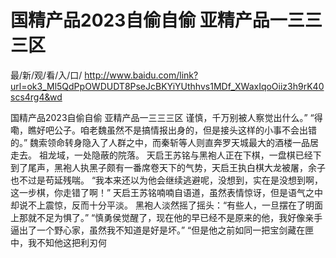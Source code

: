 # 国精产品2023自偷自偷 亚精产品一三三三区

最/新/观/看/入/口/ http://www.baidu.com/link?url=ok3_Ml5QdPpOWDUDT8PseJcBKYiYUthhvs1MDf_XWaxIqoOiiz3h9rK40scs4rg4&wd

国精产品2023自偷自偷 亚精产品一三三三区
 谨慎，千万别被人察觉出什么。”
    “得嘞，瞧好吧公子。咱老魏虽然不是搞情报出身的，但是接头这样的小事不会出错的。”
    魏索领命转身隐入了人群之中，而秦斩等人则直奔罗天城最大的酒楼一品居走去。
    祖龙域，一处隐蔽的院落。
    天启王苏铭与黑袍人正在下棋，一盘棋已经下到了尾声，黑袍人执黑子颇有一番席卷天下的气势，天启王执白棋大龙被屠，余子也不过是苟延残喘。
    “我本来还以为他会继续逃避呢，没想到，实在是没想到啊，这一步棋，你走错了啊！”
    天启王苏铭喃喃自语道，虽然表情惊讶，但是语气之中却说不上震惊，反而十分平淡。
    黑袍人淡然摇了摇头：“有些人，一旦摆在了明面上那就不足为惧了。”
    “慎勇侯觉醒了，现在他的早已经不是原来的他，我好像亲手逼出了一个野心家，虽然我不知道是好是坏。”
    “但是他之前如同一把宝剑藏在匣中，我不知他这把利刃何
